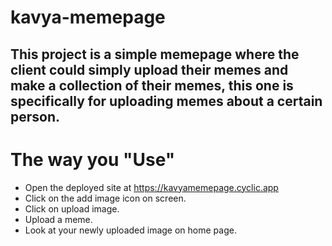 # kavya-memepage

## This project is a simple memepage where the client could simply upload their memes and make a collection of their memes, this one is specifically for uploading memes about a certain person.

# The way you "Use"

* Open the deployed site at https://kavyamemepage.cyclic.app
* Click on the add image icon on screen.
* Click on upload image.
* Upload a meme.
* Look at your newly uploaded image on home page.
